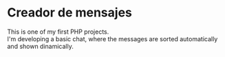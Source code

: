 # Creador de mensajes
This is one of my first PHP projects. <br>
I'm developing a basic chat, where the messages are sorted automatically and shown dinamically.
